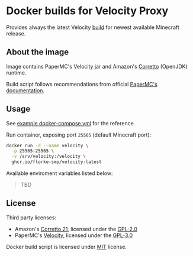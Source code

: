 # Docker builds for Velocity Proxy

Provides always the latest Velocity [build](https://papermc.io/downloads/all) for newest available Minecraft release.

## About the image

Image contains PaperMC's Velocity jar and Amazon's [Corretto](https://aws.amazon.com/corretto/) (OpenJDK) runtime.

Build script follows recommendations from official [PaperMC's documentation](https://docs.papermc.io/.).

## Usage

See [example docker-compose.yml](docker-compose.yml) for the reference.

Run container, exposing port `25565` (default Minecraft port):

```bash
docker run -d --name velocity \
  -p 25565:25565 \
  -v /srv/velocity:/velocity \
  ghcr.io/florke-smp/velocity:latest
```

Available enviroment variables listed below:

> TBD

## License

Third party licenses:

- Amazon's [Corretto 21](https://github.com/corretto/corretto-21), licensed under the [GPL-2.0](https://github.com/corretto/corretto-21?tab=GPL-2.0-1-ov-file#readme)
- PaperMC's [Velocity](https://github.com/PaperMC/Velocity), licensed under the [GPL-3.0](https://github.com/PaperMC/Velocity?tab=GPL-3.0-1-ov-file#readme)

Docker build script is licensed under [MIT](https://github.com/Florke-SMP/velocity-docker?tab=MIT-1-ov-file#readme) license.